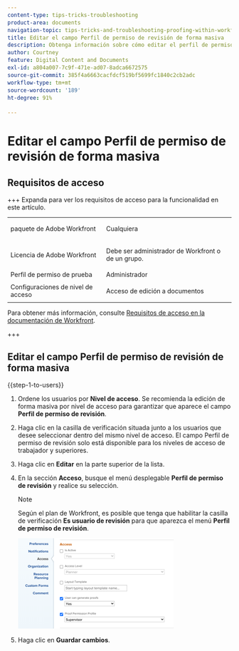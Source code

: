 ```yaml
---
content-type: tips-tricks-troubleshooting
product-area: documents
navigation-topic: tips-tricks-and-troubleshooting-proofing-within-workfront
title: Editar el campo Perfil de permiso de revisión de forma masiva
description: Obtenga información sobre cómo editar el perfil de permisos de revisión de forma masiva.
author: Courtney
feature: Digital Content and Documents
exl-id: a804a007-7c9f-471e-ad07-8adca6672575
source-git-commit: 385f4a6663cacfdcf519bf5699fc1840c2cb2adc
workflow-type: tm+mt
source-wordcount: '189'
ht-degree: 91%

---
```


# Editar el campo Perfil de permiso de revisión de forma masiva

## Requisitos de acceso

+++ Expanda para ver los requisitos de acceso para la funcionalidad en este artículo.

<table style="table-layout:auto"> 
 <col> 
 <col> 
 <tbody> 
  <tr> 
   <td role="rowheader">paquete de Adobe Workfront</td> 
   <td> <p>Cualquiera</p> </td> 
  </tr> 
  <tr> 
   <td role="rowheader">Licencia de Adobe Workfront</td> 
   <td> <p>Debe ser administrador de Workfront o de un grupo.</p> </td> 
  </tr> 
  <tr> 
   <td role="rowheader">Perfil de permiso de prueba </td> 
   <td>Administrador</td> 
  </tr> 
  <tr> 
   <td role="rowheader">Configuraciones de nivel de acceso</td> 
   <td> <p>Acceso de edición a documentos</p></td> 
  </tr> 
 </tbody> 
</table>

Para obtener más información, consulte [Requisitos de acceso en la documentación de Workfront](/help/quicksilver/administration-and-setup/add-users/access-levels-and-object-permissions/access-level-requirements-in-documentation.md).

+++

## Editar el campo Perfil de permiso de revisión de forma masiva

{{step-1-to-users}}

1. Ordene los usuarios por **Nivel de acceso**. Se recomienda la edición de forma masiva por nivel de acceso para garantizar que aparece el campo **Perfil de permiso de revisión**.

1. Haga clic en la casilla de verificación situada junto a los usuarios que desee seleccionar dentro del mismo nivel de acceso. El campo Perfil de permiso de revisión solo está disponible para los niveles de acceso de trabajador y superiores.
1. Haga clic en **Editar** en la parte superior de la lista.
1. En la sección **Acceso**, busque el menú desplegable **Perfil de permiso de revisión** y realice su selección.

   >[!NOTE]
   >
   >Según el plan de Workfront, es posible que tenga que habilitar la casilla de verificación **Es usuario de revisión** para que aparezca el menú **Perfil de permiso de revisión**.

   ![Perfil de permisos de revisión](assets/proof-permission-profile-350x203.png)

1. Haga clic en **Guardar cambios**.
